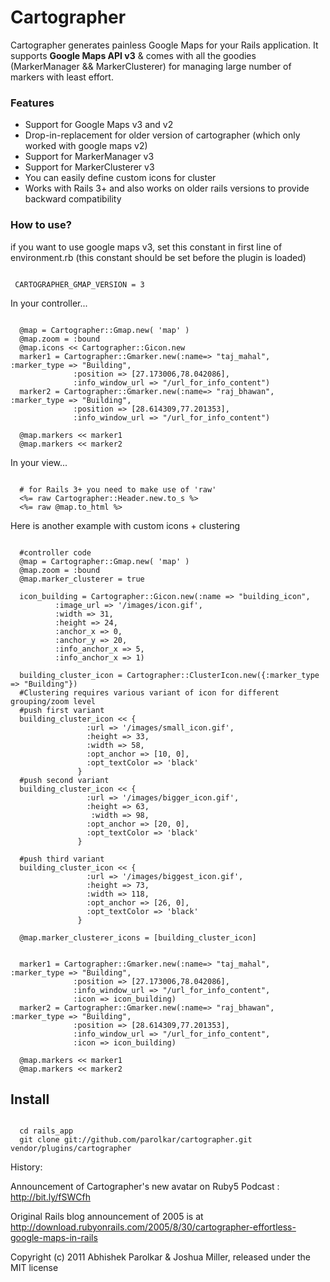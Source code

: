 Cartographer
============
  Cartographer generates painless Google Maps for your Rails application. It supports **Google Maps API v3** & comes with all the goodies (MarkerManager && MarkerClusterer) for managing large number of markers with least effort.


### Features
* Support for Google Maps v3 and v2
* Drop-in-replacement for older version of cartographer (which only worked with google maps v2)
* Support for MarkerManager v3
* Support for MarkerClusterer v3
* You can easily define custom icons for cluster
* Works with Rails 3+ and also works on older rails versions to provide backward compatibility

### How to use?

if you want to use google maps v3, set this constant in first line of environment.rb (this constant should be set before the plugin is loaded)
<pre><code>
 CARTOGRAPHER_GMAP_VERSION = 3
</code></pre>

In your controller...
<pre><code>
  @map = Cartographer::Gmap.new( 'map' )
  @map.zoom = :bound
  @map.icons &lt;&lt; Cartographer::Gicon.new
  marker1 = Cartographer::Gmarker.new(:name=&gt; &quot;taj_mahal&quot;, :marker_type =&gt; &quot;Building&quot;,
              :position =&gt; [27.173006,78.042086],
              :info_window_url =&gt; &quot;/url_for_info_content&quot;)
  marker2 = Cartographer::Gmarker.new(:name=&gt; &quot;raj_bhawan&quot;, :marker_type =&gt; &quot;Building&quot;,
              :position =&gt; [28.614309,77.201353],
              :info_window_url =&gt; &quot;/url_for_info_content&quot;)

  @map.markers &lt;&lt; marker1
  @map.markers &lt;&lt; marker2
</code></pre>

In your view...
<pre><code>
  # for Rails 3+ you need to make use of 'raw'
  &lt;%= raw Cartographer::Header.new.to_s %&gt;
  &lt;%= raw @map.to_html %&gt;
</code></pre>

Here is another example with custom icons + clustering
<pre><code>
  #controller code
  @map = Cartographer::Gmap.new( 'map' )
  @map.zoom = :bound
  @map.marker_clusterer = true

  icon_building = Cartographer::Gicon.new(:name =&gt; &quot;building_icon&quot;,
          :image_url =&gt; '/images/icon.gif',
          :width =&gt; 31,
          :height =&gt; 24,
          :anchor_x =&gt; 0,
          :anchor_y =&gt; 20,
          :info_anchor_x =&gt; 5,
          :info_anchor_x =&gt; 1)

  building_cluster_icon = Cartographer::ClusterIcon.new({:marker_type =&gt; &quot;Building&quot;})
  #Clustering requires various variant of icon for different grouping/zoom level
  #push first variant
  building_cluster_icon &lt;&lt; {
                 :url =&gt; '/images/small_icon.gif',
                 :height =&gt; 33,
                 :width =&gt; 58,
                 :opt_anchor =&gt; [10, 0],
                 :opt_textColor =&gt; 'black'
               }
  #push second variant
  building_cluster_icon &lt;&lt; {
                 :url =&gt; '/images/bigger_icon.gif',
                 :height =&gt; 63,
                  :width =&gt; 98,
                 :opt_anchor =&gt; [20, 0],
                 :opt_textColor =&gt; 'black'
               }

  #push third variant
  building_cluster_icon &lt;&lt; {
                 :url =&gt; '/images/biggest_icon.gif',
                 :height =&gt; 73,
                 :width =&gt; 118,
                 :opt_anchor =&gt; [26, 0],
                 :opt_textColor =&gt; 'black'
               }

  @map.marker_clusterer_icons = [building_cluster_icon]


  marker1 = Cartographer::Gmarker.new(:name=&gt; &quot;taj_mahal&quot;, :marker_type =&gt; &quot;Building&quot;,
              :position =&gt; [27.173006,78.042086],
              :info_window_url =&gt; &quot;/url_for_info_content&quot;,
              :icon =&gt; icon_building)
  marker2 = Cartographer::Gmarker.new(:name=&gt; &quot;raj_bhawan&quot;, :marker_type =&gt; &quot;Building&quot;,
              :position =&gt; [28.614309,77.201353],
              :info_window_url =&gt; &quot;/url_for_info_content&quot;,
              :icon =&gt; icon_building)

  @map.markers &lt;&lt; marker1
  @map.markers &lt;&lt; marker2
</code></pre>

Install
-------
<pre><code>
  cd rails_app
  git clone git://github.com/parolkar/cartographer.git vendor/plugins/cartographer
</code></pre>


History:

Announcement of Cartographer's new avatar on Ruby5 Podcast : <a href="http://bit.ly/fSWCfh">http://bit.ly/fSWCfh</a>

Original Rails blog announcement of 2005 is at http://download.rubyonrails.com/2005/8/30/cartographer-effortless-google-maps-in-rails

Copyright (c) 2011 Abhishek Parolkar & Joshua Miller, released under the MIT license
